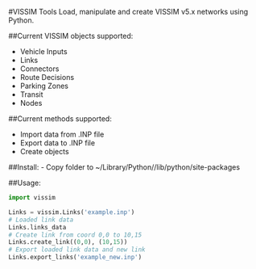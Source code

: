 #VISSIM Tools
Load, manipulate and create VISSIM v5.x networks using Python.

##Current VISSIM objects supported:
- Vehicle Inputs
- Links
- Connectors
- Route Decisions
- Parking Zones
- Transit
- Nodes

##Current methods supported:
- Import data from .INP file
- Export data to .INP file
- Create objects

##Install:
    - Copy folder to ~/Library/Python/<version>/lib/python/site-packages

##Usage:
```python
import vissim

Links = vissim.Links('example.inp')
# Loaded link data
Links.links_data
# Create link from coord 0,0 to 10,15
Links.create_link((0,0), (10,15))
# Export loaded link data and new link
Links.export_links('example_new.inp')
```
